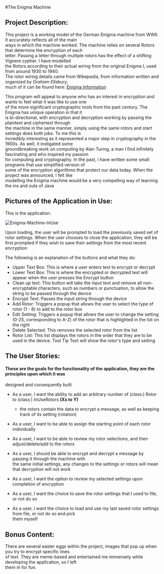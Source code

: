 #The Enigma Machine

## Project Description:
This project is a working model of the German Enigma machine from WWII. It accurately reflects all of the main  
ways in which the machine worked. The machine relies on several Rotors that determine the encryption of each  
letter. Passing a letter through multiple rotors has the effect of a shifting Vignere cypher. I have modelled  
the Rotors according to their actual wiring from the original Enigma I, used from around 1930 to 1940.  
The rotor wiring details came from Wikepedia, from information written and organized by *Graham Ellsbury*,  
much of it can be found here: [Enigma Information](http://www.ellsbury.com/enigmabombe.htm)

This program will appeal to anyone who has an interest in encryption and wants to feel what it was like to use one  
of the more significant cryptographic tools from the past century. The Enigma has unique operation in that it  
is bi-directional, with encryption and decryption working by passing the plaintext and ciphertext through  
the machine in the same manner, simply using the same rotors and start settings does both jobs. To me this is  
incredibly interesting as it represented a major step in cryptography in the 1900s. As well, it instigated some  
groundbreaking work on computing by Alan Turing, a man I find infinitely fascinating and who inspired my passion  
for computing and cryptography. In the past, I have written some small programs that use simplified version of  
some of the encryption algorithms that protect our data today. When the project was announced, I felt like  
modelling the Enigma machine would be a very compelling way of learning the ins and outs of Java

## Pictures of the Application in Use:
  
This is the application:

![Enigma-Machine-InUse](https://user-images.githubusercontent.com/93353002/168152195-8f9769b7-2b9f-4c7c-8fb9-474151860f60.png)

Upon loading, the user will be prompted to load the previously saved set of rotor settings. When the user chooses to close the application, they will be first prompted if they wish to save their settings from the most recent encryption

The following is an explanation of the buttons and what they do:
- Upper Text Box: This is where a user enters text to encrypt or decrypt
- Lower Text Box: This is where the encrypted or decrypted text will appear when the user presses the Encrypt button
- Clean up text: This button will take the input text and remove all non-encryptable characters, such as numbers or punctuation, to allow the string to be passed through the device
- Encrypt Text: Passes the input string through the device
- Add Rotor: Triggers a popup that allows the user to select the type of rotor (1 - 8) to add to the rotor box
- Edit Setting: Triggers a popup that allows the user to change the setting (0-25, corresponding to A-Z) of the rotor that is highlighted in the list on the right
- Delete Selected: This removes the selected rotor from the list
- Rotor List: This list displays the rotors in the order that they are to be used in the device. Tool Tip Text will show the rotor's type and setting

## The User Stories:
#### These are the goals for the functionality of the application, they are the principles upon which it was  
designed and consequently built

- As a user, I want the ability to add an arbitrary number of (class:) Rotor to (class:) InUseRotors **(Xs to Y)**
  - the rotors contain the data to encrypt a message, as well as keeping track of its setting (rotation)
- As a user, I want to be able to assign the starting point of each rotor individually
- As a user, I want to be able to review my rotor selections, and then adjust/delete/add to the rotors
- As a user, I should be able to encrypt and decrypt a message by passing it through the machine with  
the same initial settings, any changes to the settings or rotors will mean that decryption will not work
- As a user, I want the option to review my selected settings upon completion of encryption 

- As a user, I want the choice to save the rotor settings that I used to file, or not do so
- As a user, I want the choice to load and use my last saved rotor settings from file, or not do so and pick  
them myself

## Bonus Content:

There are several easter eggs within the project, images that pop up when you try to encrypt specific lines  
of text. They are meme-based and entertained me immensely while developing the application, so I left  
them in for fun.

